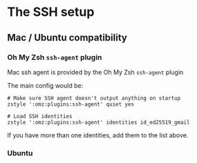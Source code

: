 # The SSH setup

## Mac / Ubuntu compatibility

### Oh My Zsh `ssh-agent` plugin

Mac ssh agent is provided by the Oh My Zsh `ssh-agent` plugin

The main config would be:

```shell
# Make sure SSH agent doesn't output anything on startup
zstyle ':omz:plugins:ssh-agent' quiet yes

# Load SSH identities
zstyle ':omz:plugins:ssh-agent' identities id_ed25519_gmail
```

If you have more than one identities, add them to the list above.

### Ubuntu
